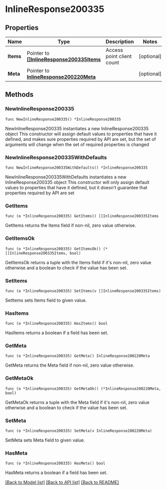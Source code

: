 # InlineResponse200335

## Properties

Name | Type | Description | Notes
------------ | ------------- | ------------- | -------------
**Items** | Pointer to [**[]InlineResponse200335Items**](InlineResponse200335Items.md) | Access point client count | [optional] 
**Meta** | Pointer to [**InlineResponse200220Meta**](InlineResponse200220Meta.md) |  | [optional] 

## Methods

### NewInlineResponse200335

`func NewInlineResponse200335() *InlineResponse200335`

NewInlineResponse200335 instantiates a new InlineResponse200335 object
This constructor will assign default values to properties that have it defined,
and makes sure properties required by API are set, but the set of arguments
will change when the set of required properties is changed

### NewInlineResponse200335WithDefaults

`func NewInlineResponse200335WithDefaults() *InlineResponse200335`

NewInlineResponse200335WithDefaults instantiates a new InlineResponse200335 object
This constructor will only assign default values to properties that have it defined,
but it doesn't guarantee that properties required by API are set

### GetItems

`func (o *InlineResponse200335) GetItems() []InlineResponse200335Items`

GetItems returns the Items field if non-nil, zero value otherwise.

### GetItemsOk

`func (o *InlineResponse200335) GetItemsOk() (*[]InlineResponse200335Items, bool)`

GetItemsOk returns a tuple with the Items field if it's non-nil, zero value otherwise
and a boolean to check if the value has been set.

### SetItems

`func (o *InlineResponse200335) SetItems(v []InlineResponse200335Items)`

SetItems sets Items field to given value.

### HasItems

`func (o *InlineResponse200335) HasItems() bool`

HasItems returns a boolean if a field has been set.

### GetMeta

`func (o *InlineResponse200335) GetMeta() InlineResponse200220Meta`

GetMeta returns the Meta field if non-nil, zero value otherwise.

### GetMetaOk

`func (o *InlineResponse200335) GetMetaOk() (*InlineResponse200220Meta, bool)`

GetMetaOk returns a tuple with the Meta field if it's non-nil, zero value otherwise
and a boolean to check if the value has been set.

### SetMeta

`func (o *InlineResponse200335) SetMeta(v InlineResponse200220Meta)`

SetMeta sets Meta field to given value.

### HasMeta

`func (o *InlineResponse200335) HasMeta() bool`

HasMeta returns a boolean if a field has been set.


[[Back to Model list]](../README.md#documentation-for-models) [[Back to API list]](../README.md#documentation-for-api-endpoints) [[Back to README]](../README.md)


